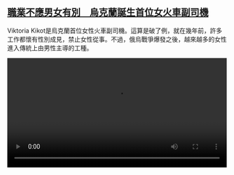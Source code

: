 <!--1668934023000-->
[職業不應男女有別　烏克蘭誕生首位女火車副司機](https://www.dw.com/zh/%E8%81%B7%E6%A5%AD%E4%B8%8D%E6%87%89%E7%94%B7%E5%A5%B3%E6%9C%89%E5%88%A5%E3%80%80%E7%83%8F%E5%85%8B%E8%98%AD%E8%AA%95%E7%94%9F%E9%A6%96%E4%BD%8D%E5%A5%B3%E7%81%AB%E8%BB%8A%E5%89%AF%E5%8F%B8%E6%A9%9F/a-63790214)
------

<p>Viktoria Kikot是烏克蘭首位女性火車副司機。這算是破了例，就在幾年前，許多工作都懷有性別成見，禁止女性從事。不過，俄烏戰爭爆發之後，越來越多的女性進入傳統上由男性主導的工種。</small></p><video src="https://tvdownloaddw-a.akamaihd.net/dwtv_video/flv/vdt_zh/2022/bchi221117_001_bchi_221117_ukrainewomen_01r_AVC_1280x720.mp4" controls style="width:100%"></video>
